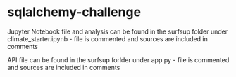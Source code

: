 # sqlalchemy-challenge

Jupyter Notebook file and analysis can be found in the surfsup folder under climate_starter.ipynb
    - file is commented and sources are included in comments 

API file can be found in the surfsup forlder under app.py
    - file is commented and sources are included in comments 
